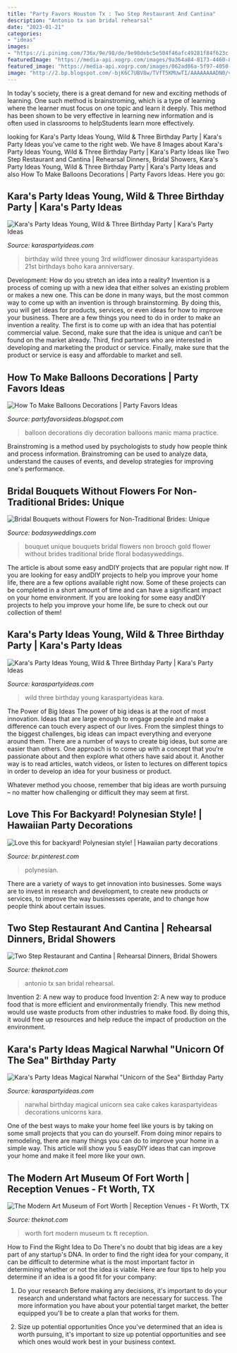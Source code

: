 ```yaml
---
title: "Party Favors Houston Tx : Two Step Restaurant And Cantina"
description: "Antonio tx san bridal rehearsal"
date: "2023-01-21"
categories:
- "ideas"
images:
- "https://i.pinimg.com/736x/9e/98/de/9e98debc5e504f46afc49281f84f623c--luau-decorations-luau-party.jpg"
featuredImage: "https://media-api.xogrp.com/images/9a364a84-8173-4460-8508-1acd62727c43"
featured_image: "https://media-api.xogrp.com/images/062ad86a-5f97-4050-ab91-b064e2d9cf93~rs_720.480"
image: "http://2.bp.blogspot.com/-bjK6C7UBV8w/TVfT5KMUwTI/AAAAAAAADN0/vSmJcMeeUmo/s1600/IMG_0644.JPG"
---
```



In today's society, there is a great demand for new and exciting methods of learning. One such method is brainstroming, which is a type of learning where the learner must focus on one topic and learn it deeply. This method has been shown to be very effective in learning new information and is often used in classrooms to helpStudents learn more effectively.

	

		
looking for Kara&#039;s Party Ideas Young, Wild &amp; Three Birthday Party | Kara&#039;s Party Ideas you've came to the right web. We have 8 Images about Kara&#039;s Party Ideas Young, Wild &amp; Three Birthday Party | Kara&#039;s Party Ideas like Two Step Restaurant and Cantina | Rehearsal Dinners, Bridal Showers, Kara&#039;s Party Ideas Young, Wild &amp; Three Birthday Party | Kara&#039;s Party Ideas and also How To Make Balloons Decorations | Party Favors Ideas. Here you go:
		
    
## Kara&#039;s Party Ideas Young, Wild &amp; Three Birthday Party | Kara&#039;s Party Ideas

<img loading=lazy src="https://karaspartyideas.com/wp-content/uploads/2019/04/Young-Wild-Three-Birthday-Party-via-Karas-Party-Ideas-KarasPartyIdeas.com2_.jpg" onerror="this.onerror=null;this.src='https://tse2.mm.bing.net/th?id=OIP.y_gzPf4shgyrIgUvQKTmDwHaLH&amp;pid=15.1';" alt="Kara&#039;s Party Ideas Young, Wild &amp; Three Birthday Party | Kara&#039;s Party Ideas">

_Source: karaspartyideas.com_

>birthday wild three young 3rd wildflower dinosaur karaspartyideas 21st birthdays boho kara anniversary. 

	

Development: How do you stretch an idea into a reality?
Invention is a process of coming up with a new idea that either solves an existing problem or makes a new one. This can be done in many ways, but the most common way to come up with an invention is through brainstorming. By doing this, you will get ideas for products, services, or even ideas for how to improve your business.
There are a few things you need to do in order to make an invention a reality. The first is to come up with an idea that has potential commercial value. Second, make sure that the idea is unique and can’t be found on the market already. Third, find partners who are interested in developing and marketing the product or service. Finally, make sure that the product or service is easy and affordable to market and sell.

    
## How To Make Balloons Decorations | Party Favors Ideas

<img loading=lazy src="http://2.bp.blogspot.com/-bjK6C7UBV8w/TVfT5KMUwTI/AAAAAAAADN0/vSmJcMeeUmo/s1600/IMG_0644.JPG" onerror="this.onerror=null;this.src='https://tse4.mm.bing.net/th?id=OIP.cQ7Ys8OodSDeoGyg-lWU_wHaLG&amp;pid=15.1';" alt="How To Make Balloons Decorations | Party Favors Ideas">

_Source: partyfavorsideas.blogspot.com_

>balloon decorations diy decoration balloons manic mama practice. 

	

Brainstroming is a method used by psychologists to study how people think and process information. Brainstroming can be used to analyze data, understand the causes of events, and develop strategies for improving one's performance.

    
## Bridal Bouquets Without Flowers For Non-Traditional Brides: Unique

<img loading=lazy src="http://bodasyweddings.com/wp-content/uploads/2017/04/unique-wedding-bouquet-ideas-564x845.jpg" onerror="this.onerror=null;this.src='https://tse2.mm.bing.net/th?id=OIP.alK6gE6EEb18z6ZqXoR-WwHaLG&amp;pid=15.1';" alt="Bridal Bouquets without Flowers for Non-Traditional Brides: Unique">

_Source: bodasyweddings.com_

>bouquet unique bouquets bridal flowers non brooch gold flower without brides traditional bride floral bodasyweddings. 

	

The article is about some easy andDIY projects that are popular right now.
If you are looking for easy andDIY projects to help you improve your home life, there are a few options available right now. Some of these projects can be completed in a short amount of time and can have a significant impact on your home environment. If you are looking for some easy andDIY projects to help you improve your home life, be sure to check out our collection of them!

    
## Kara&#039;s Party Ideas Young, Wild &amp; Three Birthday Party | Kara&#039;s Party Ideas

<img loading=lazy src="https://karaspartyideas.com/wp-content/uploads/2019/04/Young-Wild-Three-Birthday-Party-via-Karas-Party-Ideas-KarasPartyIdeas.com9_.jpg" onerror="this.onerror=null;this.src='https://tse1.mm.bing.net/th?id=OIP.8hQeSs3j8a5ONOyUSD4FogHaLH&amp;pid=15.1';" alt="Kara&#039;s Party Ideas Young, Wild &amp; Three Birthday Party | Kara&#039;s Party Ideas">

_Source: karaspartyideas.com_

>wild three birthday young karaspartyideas kara. 

	

The Power of Big Ideas
The power of big ideas is at the root of most innovation. Ideas that are large enough to engage people and make a difference can touch every aspect of our lives. From the simplest things to the biggest challenges, big ideas can impact everything and everyone around them.
There are a number of ways to create big ideas, but some are easier than others. One approach is to come up with a concept that you’re passionate about and then explore what others have said about it. Another way is to read articles, watch videos, or listen to lectures on different topics in order to develop an idea for your business or product.

Whatever method you choose, remember that big ideas are worth pursuing – no matter how challenging or difficult they may seem at first.

    
## Love This For Backyard! Polynesian Style! | Hawaiian Party Decorations

<img loading=lazy src="https://i.pinimg.com/736x/9e/98/de/9e98debc5e504f46afc49281f84f623c--luau-decorations-luau-party.jpg" onerror="this.onerror=null;this.src='https://tse3.mm.bing.net/th?id=OIP.sfzMB3qPqybLBvdD6UAMkwHaHa&amp;pid=15.1';" alt="Love this for backyard! Polynesian style! | Hawaiian party decorations">

_Source: br.pinterest.com_

>polynesian. 

	

There are a variety of ways to get innovation into businesses. Some ways are to invest in research and development, to create new products or services, to improve the way businesses operate, and to change how people think about certain issues. 

    
## Two Step Restaurant And Cantina | Rehearsal Dinners, Bridal Showers

<img loading=lazy src="https://media-api.xogrp.com/images/9a364a84-8173-4460-8508-1acd62727c43" onerror="this.onerror=null;this.src='https://tse1.mm.bing.net/th?id=OIP.NHC1srYOz6PyXN54TDBHngHaE8&amp;pid=15.1';" alt="Two Step Restaurant and Cantina | Rehearsal Dinners, Bridal Showers">

_Source: theknot.com_

>antonio tx san bridal rehearsal. 

	

Invention 2: A new way to produce food
Invention 2: A new way to produce food that is more efficient and environmentally friendly. This new method would use waste products from other industries to make food. By doing this, it would free up resources and help reduce the impact of production on the environment.

    
## Kara&#039;s Party Ideas Magical Narwhal &quot;Unicorn Of The Sea&quot; Birthday Party

<img loading=lazy src="http://karaspartyideas.com/wp-content/uploads/2017/07/Magical-Narwhal-22Unicorn-of-the-Sea22-Birthday-Party-via-Karas-Party-Ideas-KarasPartyIdeas.com26.jpg" onerror="this.onerror=null;this.src='https://tse2.mm.bing.net/th?id=OIP.mYVTaU6s-F9AfO_0PuwICwHaLH&amp;pid=15.1';" alt="Kara&#039;s Party Ideas Magical Narwhal &quot;Unicorn of the Sea&quot; Birthday Party">

_Source: karaspartyideas.com_

>narwhal birthday magical unicorn sea cake cakes karaspartyideas decorations unicorns kara. 

	

One of the best ways to make your home feel like yours is by taking on some small projects that you can do yourself. From doing minor repairs to remodeling, there are many things you can do to improve your home in a simple way. This article will show you 5 easyDIY ideas that can improve your home and make it feel more like your own.

    
## The Modern Art Museum Of Fort Worth | Reception Venues - Ft Worth, TX

<img loading=lazy src="https://media-api.xogrp.com/images/062ad86a-5f97-4050-ab91-b064e2d9cf93~rs_720.480" onerror="this.onerror=null;this.src='https://tse1.mm.bing.net/th?id=OIP.2irSrqA0FCsOQ8jqBddsMgHaE8&amp;pid=15.1';" alt="The Modern Art Museum of Fort Worth | Reception Venues - Ft Worth, TX">

_Source: theknot.com_

>worth fort modern museum tx ft reception. 

	

How to Find the Right Idea to Do
There's no doubt that big ideas are a key part of any startup's DNA. In order to find the right idea for your company, it can be difficult to determine what is the most important factor in determining whether or not the idea is viable. Here are four tips to help you determine if an idea is a good fit for your company:
1. Do your research
 Before making any decisions, it's important to do your research and understand what factors are necessary for success. The more information you have about your potential target market, the better equipped you'll be to create a plan that works for them.

2. Size up potential opportunities
Once you've determined that an idea is worth pursuing, it's important to size up potential opportunities and see which ones would work best in your business context.

